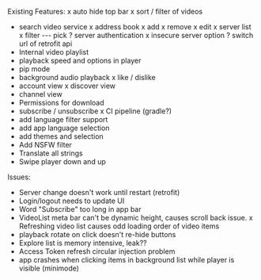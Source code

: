 Existing Features:
x auto hide top bar
x sort / filter of videos
- search video service
x address book
x add
x remove
x edit
x server list
x filter
--- pick
? server authentication
x insecure server option
? switch url of retrofit api
- Internal video playlist
- playback speed and options in player
- pip mode
- background audio playback
x like / dislike
- account view
x discover view
- channel view
- Permissions for download
- subscribe / unsubscribe
x CI pipeline (gradle?)
- add language filter support
- add app language selection
- add themes and selection
- Add NSFW filter
- Translate all strings
- Swipe player down and up

Issues:
- Server change doesn't work until restart (retrofit)
- Login/logout needs to update UI
- Word "Subscribe" too long in app bar
- VideoList meta bar can't be dynamic height, causes scroll back issue.
x Refreshing video list causes odd loading order of video items
- playback rotate on click doesn't re-hide buttons
- Explore list is memory intensive, leak??
- Access Token refresh circular injection problem
- app crashes when clicking items in background list while player is visible (minimode)
